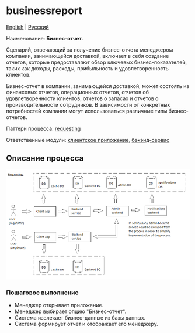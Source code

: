 # businessreport

[English](businessreport.md) | [Русский](businessreport.ru.md)

Наименование: **Бизнес-отчет**.

Сценарий, отвечающий за получение бизнес-отчета менеджером компании, занимающейся доставкой, включает в себя создание отчетов, которые предоставляют обзор ключевых бизнес-показателей, таких как доходы, расходы, прибыльность и удовлетворенность клиентов.

Бизнес-отчет в компании, занимающейся доставкой, может состоять из финансовых отчетов, операционных отчетов, отчетов об удовлетворенности клиентов, отчетов о запасах и отчетов о производительности сотрудников. 
В зависимости от конкретных потребностей компании могут использоваться различные типы бизнес-отчетов.

Паттерн процесса: [requesting](../../processpatterns/requesting.ru.md)

Ответственные модули: [клиентское приложение](../../frontend/managerclient.md), [бэкэнд-сервис](../../backend/managerbackend.md)

## Описание процесса

![requesting_overall](../../img/processpatterns/requesting_overall.png)

### Пошаговое выполнение

- Менеджер открывает приложение.
- Менеджер выбирает опцию "Бизнес-отчет".
- Система извлекает бизнес-данные из базы данных.
- Система формирует отчет и отображает его менеджеру.
